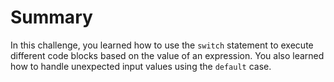# Summary

In this challenge, you learned how to use the `switch` statement to execute different code blocks based on the value of an expression. You also learned how to handle unexpected input values using the `default` case.
